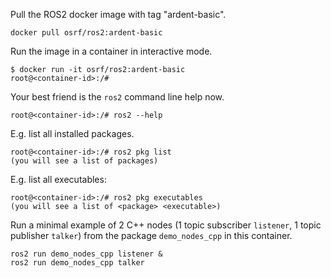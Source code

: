 Pull the ROS2 docker image with tag "ardent-basic".

    docker pull osrf/ros2:ardent-basic

Run the image in a container in interactive mode.

    $ docker run -it osrf/ros2:ardent-basic
    root@<container-id>:/#

Your best friend is the `ros2` command line help now.

    root@<container-id>:/# ros2 --help

E.g. list all installed packages.

    root@<container-id>:/# ros2 pkg list
    (you will see a list of packages)

E.g. list all executables:

    root@<container-id>:/# ros2 pkg executables
    (you will see a list of <package> <executable>)

Run a minimal example of 2 C++ nodes (1 topic subscriber `listener`, 1 topic publisher `talker`) from the package `demo_nodes_cpp` in this container.

    ros2 run demo_nodes_cpp listener &
    ros2 run demo_nodes_cpp talker